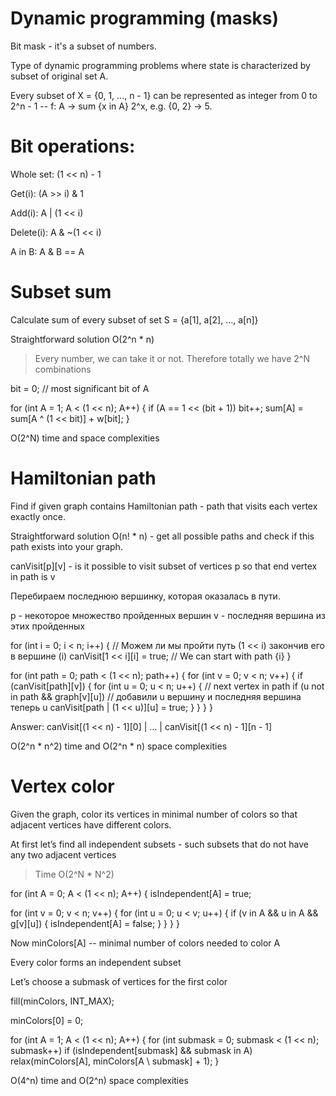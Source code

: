 # Dynamic programming (masks) 

Bit mask - it's a subset of numbers.

Type of dynamic programming problems where state is characterized by subset of original set A.

Every subset of X = {0, 1, …, n - 1} can be represented as integer from 0 to 2^n - 1 -- f: A → sum {x in A} 2^x, e.g. {0, 2} → 5.



# Bit operations:

Whole set: (1 << n) - 1

Get(i): (A >> i) & 1 

Add(i): A | (1 << i)

Delete(i): A & ~(1 << i)

A in B: A & B == A



# Subset sum

Calculate sum of every subset of set S = {a[1], a[2], …, a[n]}

Straightforward solution O(2^n * n)

> Every number, we can take it or not. Therefore totally we have 2^N combinations

bit = 0; // most significant bit of A

for (int A = 1; A < (1 << n); A++) {
  if (A == 1 << (bit + 1))
    bit++;
  sum[A] = sum[A ^ (1 << bit)] + w[bit];
}

O(2^N) time and space complexities



# Hamiltonian path

Find if given graph contains Hamiltonian path - path that visits each vertex exactly once.

Straightforward solution O(n! * n) - get all possible paths and check if this path exists into your graph.

canVisit[p][v] - is it possible to visit subset of vertices p so that end vertex in path is v

Перебираем последнюю вершинку, которая оказалась в пути. 

p - некоторое множество пройденных вершин
v - последняя вершина из этих пройденных 

for (int i = 0; i < n; i++) { 
  // Можем ли мы пройти путь (1 << i) закончив его в вершине (i)
  canVisit[1 << i][i] = true; // We can start with path {i}
}

for (int path = 0; path < (1 << n); path++) {
  for (int v = 0; v < n; v++) {
    if (canVisit[path][v]) {
      for (int u = 0; u < n; u++) {
        // next vertex in path
        if (u not in path && graph[v][u])
          // добавили u вершину и последняя вершина теперь u
          canVisit[path | (1 << u)][u] = true; 
      }
    }
  }
}

Answer: canVisit[(1 << n) - 1][0] | … | canVisit[(1 << n) - 1][n - 1]

O(2^n * n^2) time and O(2^n * n) space complexities



# Vertex color

Given the graph, color its vertices in minimal number of colors so that adjacent vertices have different colors.

At first let’s find all independent subsets - such subsets that do not have any two adjacent vertices

> Time O(2^N * N^2)

for (int A = 0; A < (1 << n); A++) {
  isIndependent[A] = true;

  for (int v = 0; v < n; v++) {
    for (int u = 0; u < v; u++) {
      if (v in A && u in A && g[v][u]) {
        isIndependent[A] = false;
      }
    }
  }
}

Now minColors[A] -- minimal number of colors needed to color A 

Every color forms an independent subset

Let’s choose a submask of vertices for the first color

fill(minColors, INT_MAX);

minColors[0] = 0;

for (int A = 1; A < (1 << n); A++) {
  for (int submask = 0; submask < (1 << n); submask++)
    if (isIndependent[submask] && submask in A)
      relax(minColors[A], minColors[A \ submask] + 1);
}

O(4^n) time and O(2^n) space complexities
